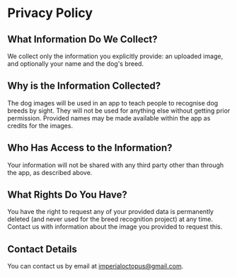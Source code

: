 # Privacy Policy

## What Information Do We Collect?

We collect only the information you explicitly provide: an uploaded image, and optionally your name and the dog's breed.

## Why is the Information Collected?

The dog images will be used in an app to teach people to recognise dog breeds by sight. They will not be used for anything else without getting prior permission. Provided names may be made available within the app as credits for the images.

## Who Has Access to the Information?

Your information will not be shared with any third party other than through the app, as described above.

## What Rights Do You Have?

You have the right to request any of your provided data is permanently deleted (and never used for the breed recognition project) at any time. Contact us with information about the image you provided to request this.

## Contact Details

You can contact us by email at imperialoctopus@gmail.com.
